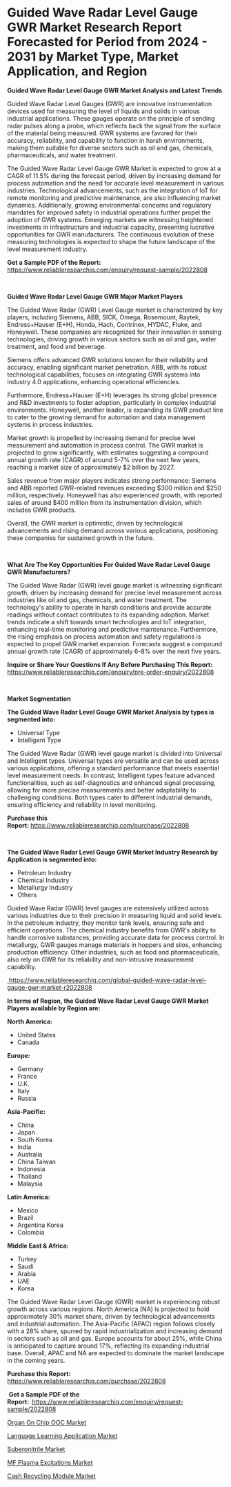 <p><h1>Guided Wave Radar Level Gauge GWR Market Research Report Forecasted for Period from 2024 -  2031 by Market Type, Market Application, and Region</h1></p><p><strong>Guided Wave Radar Level Gauge GWR Market Analysis and Latest Trends</strong></p>
<p><p>Guided Wave Radar Level Gauges (GWR) are innovative instrumentation devices used for measuring the level of liquids and solids in various industrial applications. These gauges operate on the principle of sending radar pulses along a probe, which reflects back the signal from the surface of the material being measured. GWR systems are favored for their accuracy, reliability, and capability to function in harsh environments, making them suitable for diverse sectors such as oil and gas, chemicals, pharmaceuticals, and water treatment.</p><p>The Guided Wave Radar Level Gauge GWR Market is expected to grow at a CAGR of 11.5% during the forecast period, driven by increasing demand for process automation and the need for accurate level measurement in various industries. Technological advancements, such as the integration of IoT for remote monitoring and predictive maintenance, are also influencing market dynamics. Additionally, growing environmental concerns and regulatory mandates for improved safety in industrial operations further propel the adoption of GWR systems. Emerging markets are witnessing heightened investments in infrastructure and industrial capacity, presenting lucrative opportunities for GWR manufacturers. The continuous evolution of these measuring technologies is expected to shape the future landscape of the level measurement industry.</p></p>
<p><strong>Get a Sample PDF of the Report:&nbsp;</strong> <a href="https://www.reliableresearchiq.com/enquiry/request-sample/2022808?utm_campaign=103&utm_medium=2&utm_source=Github&utm_content=ia&utm_term=28102024&utm_id=guided-wave-radar-level-gauge-gwr">https://www.reliableresearchiq.com/enquiry/request-sample/2022808</a></p>
<p>&nbsp;</p>
<p><strong>Guided Wave Radar Level Gauge GWR Major Market Players</strong></p>
<p><p>The Guided Wave Radar (GWR) Level Gauge market is characterized by key players, including Siemens, ABB, SICK, Omega, Rosemount, Raytek, Endress+Hauser (E+H), Honda, Hach, Contrinex, HYDAC, Fluke, and Honeywell. These companies are recognized for their innovation in sensing technologies, driving growth in various sectors such as oil and gas, water treatment, and food and beverage.</p><p>Siemens offers advanced GWR solutions known for their reliability and accuracy, enabling significant market penetration. ABB, with its robust technological capabilities, focuses on integrating GWR systems into industry 4.0 applications, enhancing operational efficiencies.</p><p>Furthermore, Endress+Hauser (E+H) leverages its strong global presence and R&D investments to foster adoption, particularly in complex industrial environments. Honeywell, another leader, is expanding its GWR product line to cater to the growing demand for automation and data management systems in process industries.</p><p>Market growth is propelled by increasing demand for precise level measurement and automation in process control. The GWR market is projected to grow significantly, with estimates suggesting a compound annual growth rate (CAGR) of around 5-7% over the next few years, reaching a market size of approximately $2 billion by 2027.</p><p>Sales revenue from major players indicates strong performance: Siemens and ABB reported GWR-related revenues exceeding $300 million and $250 million, respectively. Honeywell has also experienced growth, with reported sales of around $400 million from its instrumentation division, which includes GWR products. </p><p>Overall, the GWR market is optimistic, driven by technological advancements and rising demand across various applications, positioning these companies for sustained growth in the future.</p></p>
<p>&nbsp;</p>
<p><strong>What Are The Key Opportunities For Guided Wave Radar Level Gauge GWR Manufacturers?</strong></p>
<p><p>The Guided Wave Radar (GWR) level gauge market is witnessing significant growth, driven by increasing demand for precise level measurement across industries like oil and gas, chemicals, and water treatment. The technology's ability to operate in harsh conditions and provide accurate readings without contact contributes to its expanding adoption. Market trends indicate a shift towards smart technologies and IoT integration, enhancing real-time monitoring and predictive maintenance. Furthermore, the rising emphasis on process automation and safety regulations is expected to propel GWR market expansion. Forecasts suggest a compound annual growth rate (CAGR) of approximately 6-8% over the next five years.</p></p>
<p><strong>Inquire or Share Your Questions If Any Before Purchasing This Report:</strong> <a href="https://www.reliableresearchiq.com/enquiry/pre-order-enquiry/2022808?utm_campaign=103&utm_medium=2&utm_source=Github&utm_content=ia&utm_term=28102024&utm_id=guided-wave-radar-level-gauge-gwr">https://www.reliableresearchiq.com/enquiry/pre-order-enquiry/2022808</a></p>
<p>&nbsp;</p>
<p><strong>Market Segmentation</strong></p>
<p><strong>The Guided Wave Radar Level Gauge GWR Market Analysis by types is segmented into:</strong></p>
<p><ul><li>Universal Type</li><li>Intelligent Type</li></ul></p>
<p><p>The Guided Wave Radar (GWR) level gauge market is divided into Universal and Intelligent types. Universal types are versatile and can be used across various applications, offering a standard performance that meets essential level measurement needs. In contrast, Intelligent types feature advanced functionalities, such as self-diagnostics and enhanced signal processing, allowing for more precise measurements and better adaptability to challenging conditions. Both types cater to different industrial demands, ensuring efficiency and reliability in level monitoring.</p></p>
<p><strong>Purchase this Report:&nbsp;</strong><a href="https://www.reliableresearchiq.com/purchase/2022808?utm_campaign=103&utm_medium=2&utm_source=Github&utm_content=ia&utm_term=28102024&utm_id=guided-wave-radar-level-gauge-gwr">https://www.reliableresearchiq.com/purchase/2022808</a></p>
<p>&nbsp;</p>
<p><strong>The Guided Wave Radar Level Gauge GWR Market Industry Research by Application is segmented into:</strong></p>
<p><ul><li>Petroleum Industry</li><li>Chemical Industry</li><li>Metallurgy Industry</li><li>Others</li></ul></p>
<p><p>Guided Wave Radar (GWR) level gauges are extensively utilized across various industries due to their precision in measuring liquid and solid levels. In the petroleum industry, they monitor tank levels, ensuring safe and efficient operations. The chemical industry benefits from GWR's ability to handle corrosive substances, providing accurate data for process control. In metallurgy, GWR gauges manage materials in hoppers and silos, enhancing production efficiency. Other industries, such as food and pharmaceuticals, also rely on GWR for its reliability and non-intrusive measurement capability.</p></p>
<p><a href="https://www.reliableresearchiq.com/global-guided-wave-radar-level-gauge-gwr-market-r2022808?utm_campaign=103&utm_medium=2&utm_source=Github&utm_content=ia&utm_term=28102024&utm_id=guided-wave-radar-level-gauge-gwr">&nbsp;https://www.reliableresearchiq.com/global-guided-wave-radar-level-gauge-gwr-market-r2022808</a></p>
<p><strong>In terms of Region, the Guided Wave Radar Level Gauge GWR Market Players available by Region are:</strong></p>
<p>
    <p> <strong> North America: </strong>
        <ul>
            <li>United States</li>
            <li>Canada</li>
        </ul>
        </p> 
    <p> <strong> Europe: </strong>
        <ul>
            <li>Germany</li>
            <li>France</li>
            <li>U.K.</li>
            <li>Italy</li>
            <li>Russia</li>
        </ul>
        </p> 
    <p> <strong> Asia-Pacific: </strong>
        <ul>
            <li>China</li>
            <li>Japan</li>
            <li>South Korea</li>
            <li>India</li>
            <li>Australia</li>
            <li>China Taiwan</li>
            <li>Indonesia</li>
            <li>Thailand</li>
            <li>Malaysia</li>
        </ul>
        </p> 
    <p> <strong> Latin America: </strong>
        <ul>
            <li>Mexico</li>
            <li>Brazil</li>
            <li>Argentina Korea</li>
            <li>Colombia</li>
        </ul>
        </p> 
    <p> <strong> Middle East & Africa: </strong>
        <ul>
            <li>Turkey</li>
            <li>Saudi</li>
            <li>Arabia</li>
            <li>UAE</li>
            <li>Korea</li>
        </ul>
    </p>
    </p>
<p><p>The Guided Wave Radar Level Gauge (GWR) market is experiencing robust growth across various regions. North America (NA) is projected to hold approximately 30% market share, driven by technological advancements and industrial automation. The Asia-Pacific (APAC) region follows closely with a 28% share, spurred by rapid industrialization and increasing demand in sectors such as oil and gas. Europe accounts for about 25%, while China is anticipated to capture around 17%, reflecting its expanding industrial base. Overall, APAC and NA are expected to dominate the market landscape in the coming years.</p></p>
<p><strong>Purchase this Report: </strong><a href="https://www.reliableresearchiq.com/purchase/2022808?utm_campaign=103&utm_medium=2&utm_source=Github&utm_content=ia&utm_term=28102024&utm_id=guided-wave-radar-level-gauge-gwr">https://www.reliableresearchiq.com/purchase/2022808</a></p>
<p>&nbsp;<strong>Get a Sample PDF of the Report:&nbsp;&nbsp;</strong><a href="https://www.reliableresearchiq.com/enquiry/request-sample/2022808?utm_campaign=103&utm_medium=2&utm_source=Github&utm_content=ia&utm_term=28102024&utm_id=guided-wave-radar-level-gauge-gwr">https://www.reliableresearchiq.com/enquiry/request-sample/2022808</a></p>
<p><strong></strong></p>
<p><p><a href="https://github.com/radmanjxendrisczn/Market-Research-Report-List-1/blob/main/organ-on-chip-ooc-market.md?utm_campaign=103&utm_medium=2&utm_source=Github&utm_content=ia&utm_term=28102024&utm_id=guided-wave-radar-level-gauge-gwr">Organ On Chip OOC Market</a></p><p><a href="https://www.linkedin.com/pulse/language-learning-application-market-innovations-trends-comprehensive-xrqbf?utm_campaign=103&utm_medium=2&utm_source=Github&utm_content=ia&utm_term=28102024&utm_id=guided-wave-radar-level-gauge-gwr">Language Learning Application Market</a></p><p><a href="https://medium.com/@chantekestenmo/suberonitrile-market-outlook-and-forecast-from-2024-to-2031-010866c8b2e8?utm_campaign=103&utm_medium=2&utm_source=Github&utm_content=ia&utm_term=28102024&utm_id=guided-wave-radar-level-gauge-gwr">Suberonitrile Market</a></p><p><a href="https://issuu.com/reportprime-2/docs/mf-plasma-excitations-market-size-2_a093fc4807feaf?utm_campaign=103&utm_medium=2&utm_source=Github&utm_content=ia&utm_term=28102024&utm_id=guided-wave-radar-level-gauge-gwr">MF Plasma Excitations Market</a></p><p><a href="https://issuu.com/reportprime-2/docs/cash-recycling-module-market-size-2_f70b694e985e93?utm_campaign=103&utm_medium=2&utm_source=Github&utm_content=ia&utm_term=28102024&utm_id=guided-wave-radar-level-gauge-gwr">Cash Recycling Module Market</a></p></p>